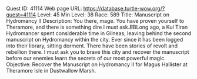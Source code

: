 Quest ID: 41114
Web page URL: https://database.turtle-wow.org/?quest=41114
Level: 45
Min Level: 38
Race: 589
Title: Manuscript on Hydromancy II
Description: You there, mage. You have proven yourself to Theramore, and there is something dire I must ask.$B$BLong ago, a Kul Tiran Hydromancer spent considerable time in Gilneas, leaving behind the second manuscript on Hydromancy within the city. Ever since it has been logged into their library, sitting dorment. There have been stories of revolt and rebellion there. I must ask you to brave this city and recover the manuscript before our enemies learn the secrets of our most powerful magic.
Objective: Recover the Manuscript on Hydromancy II for Magus Hallister at Theramore Isle in Dustwallow Marsh.

